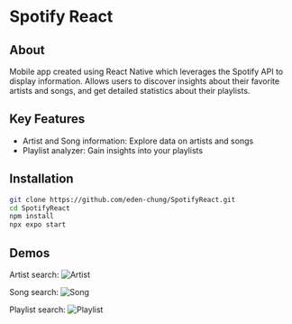 # Spotify React

## About
Mobile app created using React Native which leverages the Spotify API to display information. Allows users to discover insights about their favorite artists and songs, and get detailed statistics about their playlists. 

## Key Features
- Artist and Song information: Explore data on artists and songs
- Playlist analyzer: Gain insights into your playlists

## Installation

```sh
git clone https://github.com/eden-chung/SpotifyReact.git
cd SpotifyReact
npm install
npx expo start
```
## Demos
Artist search: ![Artist](https://github.com/eden-chung/SpotifyReact/assets/20775937/8a0c6d86-0f88-426a-b7d6-a096fe16b1ab)

Song search: ![Song](https://github.com/eden-chung/SpotifyReact/assets/20775937/93622b4b-52d0-405c-bdae-6f27ed051950)

Playlist search: ![Playlist](https://github.com/eden-chung/SpotifyReact/assets/20775937/95e278e5-9f8a-4eec-b804-849175e3ed7e)

